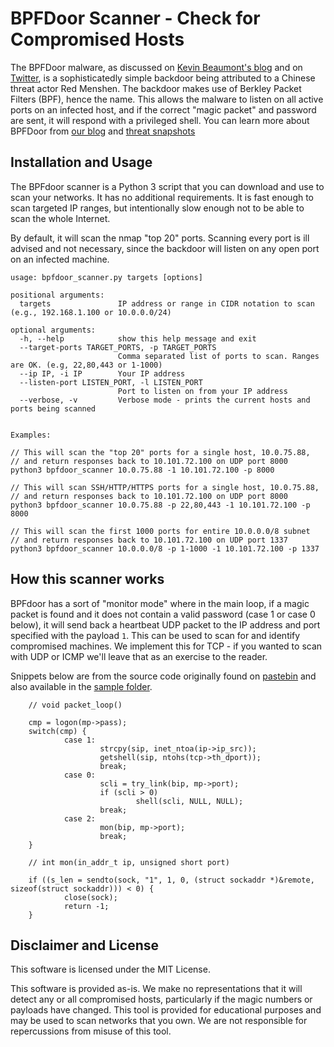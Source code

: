 # BPFDoor Scanner - Check for Compromised Hosts

The BPFDoor malware, as discussed on [Kevin Beaumont's blog](https://doublepulsar.com/bpfdoor-an-active-chinese-global-surveillance-tool-54b078f1a896) and on [Twitter](https://twitter.com/GossiTheDog/status/1522964028284411907), is a sophisticatedly simple backdoor being attributed to a Chinese threat actor Red Menshen. The backdoor makes use of Berkley Packet Filters (BPF), hence the name.  This allows the malware to listen on all active ports on an infected host, and if the correct "magic packet" and password are sent, it will respond with a privileged shell. You can learn more about BPFDoor from [our blog](###) and [threat snapshots](###)

## Installation and Usage

The BPFdoor scanner is a Python 3 script that you can download and use to scan your networks.  It has no additional requirements.  It is fast enough to scan targeted IP ranges, but intentionally slow enough not to be able to scan the whole Internet.

By default, it will scan the nmap "top 20" ports. Scanning every port is ill advised and not necessary, since the backdoor will listen on any open port on an infected machine.

```
usage: bpfdoor_scanner.py targets [options]

positional arguments:
  targets               IP address or range in CIDR notation to scan (e.g., 192.168.1.100 or 10.0.0.0/24)

optional arguments:
  -h, --help            show this help message and exit
  --target-ports TARGET_PORTS, -p TARGET_PORTS
                        Comma separated list of ports to scan. Ranges are OK. (e.g, 22,80,443 or 1-1000)
  --ip IP, -i IP        Your IP address
  --listen-port LISTEN_PORT, -l LISTEN_PORT
                        Port to listen on from your IP address
  --verbose, -v         Verbose mode - prints the current hosts and ports being scanned


Examples:

// This will scan the "top 20" ports for a single host, 10.0.75.88, 
// and return responses back to 10.101.72.100 on UDP port 8000
python3 bpfdoor_scanner 10.0.75.88 -1 10.101.72.100 -p 8000

// This will scan SSH/HTTP/HTTPS ports for a single host, 10.0.75.88, 
// and return responses back to 10.101.72.100 on UDP port 8000
python3 bpfdoor_scanner 10.0.75.88 -p 22,80,443 -1 10.101.72.100 -p 8000

// This will scan the first 1000 ports for entire 10.0.0.0/8 subnet
// and return responses back to 10.101.72.100 on UDP port 1337
python3 bpfdoor_scanner 10.0.0.0/8 -p 1-1000 -1 10.101.72.100 -p 1337

```

## How this scanner works

BPFdoor has a sort of "monitor mode" where in the main loop, if a magic packet is found and it does not contain a valid password (case 1 or case 0 below), it will send back a heartbeat UDP packet to the IP address and port specified with the payload `1`.  This can be used to scan for and identify compromised machines.  We implement this for TCP - if you wanted to scan with UDP or ICMP we'll leave that as an exercise to the reader.

Snippets below are from the source code originally found on [pastebin](https://pastebin.com/kmmJuuQP) and also available in the [sample folder](sample/bpfdoor.c).

```
    // void packet_loop()
    
    cmp = logon(mp->pass);
    switch(cmp) {
            case 1:
                    strcpy(sip, inet_ntoa(ip->ip_src));
                    getshell(sip, ntohs(tcp->th_dport));
                    break;
            case 0:
                    scli = try_link(bip, mp->port);
                    if (scli > 0)
                            shell(scli, NULL, NULL);
                    break;
            case 2:
                    mon(bip, mp->port);
                    break;
    }
```

```
    // int mon(in_addr_t ip, unsigned short port)

    if ((s_len = sendto(sock, "1", 1, 0, (struct sockaddr *)&remote, sizeof(struct sockaddr))) < 0) {
            close(sock);
            return -1;
    }
```

## Disclaimer and License

This software is licensed under the MIT License.

This software is provided as-is.  We make no representations that it will detect any or all compromised hosts, particularly if the magic numbers or payloads have changed.  This tool is provided for educational purposes and may be used to scan networks that you own.  We are not responsible for repercussions from misuse of this tool.
